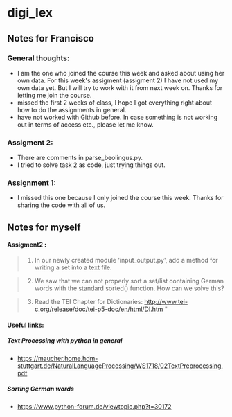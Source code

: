 # digi_lex

## Notes for Francisco

### General thoughts: 
* I am the one who joined the course this week and asked about using her own data. For this week's assigment (assigment 2) I have not used my own data yet. But I will try to work with it from next week on. Thanks for letting me join the course. 
* missed the first 2 weeks of class, I hope I got everything right about how to do the assignments in general. 
* have not worked with Github before. In case something is not working out in terms of access etc., please let me know.

### Assigment 2: 
* There are comments in parse_beolingus.py.
* I tried to solve task 2 as code, just trying things out. 

### Assignment 1: 
* I missed this one because I only joined the course this week. Thanks for sharing the code with all of us. 

## Notes for myself
#### Assigment2 : 

> 1. In our newly created module 'input_output.py', add a method for writing a set into a text file.

> 2. We saw that we can not properly sort a set/list containing German words with the standard sorted() function. How can we solve this?

> 3. Read the TEI Chapter for Dictionaries: http://www.tei-c.org/release/doc/tei-p5-doc/en/html/DI.htm
"

#### Useful links: 
##### Text Processing with python in general
* https://maucher.home.hdm-stuttgart.de/NaturalLanguageProcessing/WS1718/02TextPreprocessing.pdf
##### Sorting German words
* https://www.python-forum.de/viewtopic.php?t=30172
